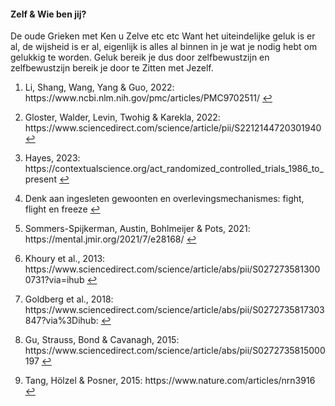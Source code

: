 #### Zelf & Wie ben jij?
De oude Grieken met Ken u Zelve etc etc
Want het uiteindelijke geluk is er al, de wijsheid is er al, eigenlijk is alles al binnen in je wat je nodig hebt om gelukkig te worden. 
Geluk bereik je dus door zelfbewustzijn en zelfbewustzijn bereik je door te Zitten met Jezelf.


<section class="footnotes">
  <ol class="footnotes-list">
    <li id="bassie" class="footnote-item">
      <p class="footnote-item">
        Li, Shang, Wang, Yang & Guo, 2022: https://www.ncbi.nlm.nih.gov/pmc/articles/PMC9702511/ </sup><a href="#adriaan" class="footnote-backref">↩</a>
      </p>
    </li>
    <li id="bassie2" class="footnote-item">
      <p class="footnote-item">
        Gloster, Walder, Levin, Twohig & Karekla, 2022: https://www.sciencedirect.com/science/article/pii/S2212144720301940 </sup><a href="#adriaan2" class="footnote-backref">↩</a>
      </p>
    <li id="bassie3" class="footnote-item">
      <p class="footnote-item">
        Hayes, 2023: https://contextualscience.org/act_randomized_controlled_trials_1986_to_present </sup><a href="#adriaan3" class="footnote-backref">↩</a>
            <li id="bassie4" class="footnote-item">
      <p class="footnote-item">
        Denk aan ingesleten gewoonten en overlevingsmechanismes: fight, flight en freeze </sup><a href="#adriaan4" class="footnote-backref">↩</a>
      </p>
    </li>
    <li id="bassie5" class="footnote-item">
      <p class="footnote-item">
        Sommers-Spijkerman, Austin, Bohlmeijer & Pots, 2021: https://mental.jmir.org/2021/7/e28168/ </sup><a href="#adriaan5" class="footnote-backref">↩</a>
      </p>
    <li id="bassie6" class="footnote-item">
      <p class="footnote-item">
        Khoury et al., 2013: https://www.sciencedirect.com/science/article/abs/pii/S0272735813000731?via=ihub </sup><a href="#adriaan6" class="footnote-backref">↩</a>
            <li id="bassie7" class="footnote-item">
      <p class="footnote-item">
        Goldberg et al., 2018: https://www.sciencedirect.com/science/article/abs/pii/S0272735817303847?via%3Dihub: </sup><a href="#adriaan7" class="footnote-backref">↩</a>
      </p>
    </li>
    <li id="bassie8" class="footnote-item">
      <p class="footnote-item">
        Gu, Strauss, Bond & Cavanagh, 2015: https://www.sciencedirect.com/science/article/abs/pii/S0272735815000197 </sup><a href="#adriaan8" class="footnote-backref">↩</a>
      </p>
    <li id="bassie9" class="footnote-item">
      <p class="footnote-item">
        Tang, Hölzel & Posner, 2015: https://www.nature.com/articles/nrn3916 </sup><a href="#adriaan9" class="footnote-backref">↩</a>
  </ol>
</section>
